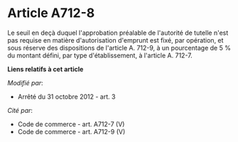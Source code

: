 # Article A712-8

Le seuil en deçà duquel l'approbation préalable de l'autorité de tutelle n'est pas requise en matière d'autorisation
d'emprunt est fixé, par opération, et sous réserve des dispositions de l'article A. 712-9, à un pourcentage de 5 % du montant
défini, par type d'établissement, à l'article A. 712-7.

**Liens relatifs à cet article**

_Modifié par_:

  - Arrêté du 31 octobre 2012 - art. 3

_Cité par_:

  - Code de commerce - art. A712-7 (V)
  - Code de commerce - art. A712-9 (V)
